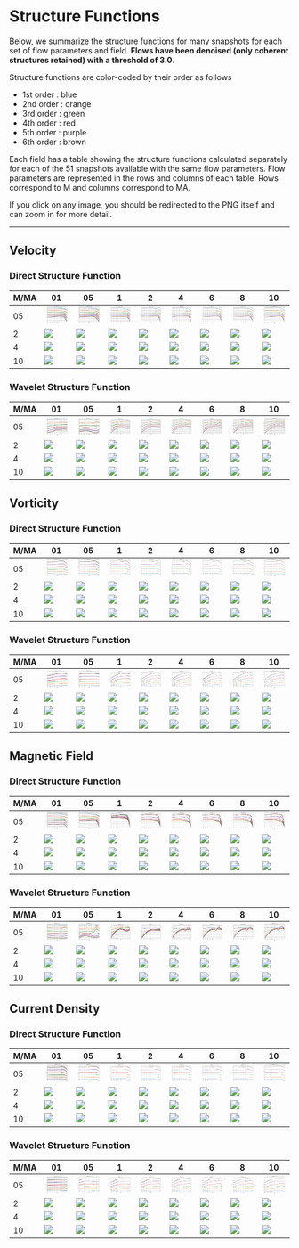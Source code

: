 # Structure Functions

Below, we summarize the structure functions for many snapshots for each set of flow parameters and field.
**Flows have been denoised (only coherent structures retained) with a threshold of 3.0**.

Structure functions are color-coded by their order as follows

  * 1st order : blue
  * 2nd order : orange
  * 3rd order : green
  * 4th order : red
  * 5th order : purple
  * 6th order : brown

Each field has a table showing the structure functions calculated separately for each of the 51 snapshots available with the same flow parameters.
Flow parameters are represented in the rows and columns of each table.
Rows correspond to M and columns correspond to MA.

If you click on any image, you should be redirected to the PNG itself and can zoom in for more detail.

---

## Velocity

### Direct Structure Function

|M/MA| 01 | 05 | 1 | 2 | 4 | 6 | 8 | 10 |
|----|----|----|---|---|---|---|---|----|
| 05 |<img src="M05MA01/w4t-plot-structure-function-ansatz_M05MA01_avrg_vel_dsf_denoise-03d00.png">|<img src="M05MA05/w4t-plot-structure-function-ansatz_M05MA05_avrg_vel_dsf_denoise-03d00.png">|<img src="M05MA1/w4t-plot-structure-function-ansatz_M05MA1_avrg_vel_dsf_denoise-03d00.png">|<img src="M05MA2/w4t-plot-structure-function-ansatz_M05MA2_avrg_vel_dsf_denoise-03d00.png">|<img src="M05MA4/w4t-plot-structure-function-ansatz_M05MA4_avrg_vel_dsf_denoise-03d00.png">|<img src="M05MA6/w4t-plot-structure-function-ansatz_M05MA6_avrg_vel_dsf_denoise-03d00.png">|<img src="M05MA8/w4t-plot-structure-function-ansatz_M05MA8_avrg_vel_dsf_denoise-03d00.png">|<img src="M05MA10/w4t-plot-structure-function-ansatz_M05MA10_avrg_vel_dsf_denoise-03d00.png">|
| 2  |<img src="M2MA01/w4t-plot-structure-function-ansatz_M2MA01_avrg_vel_dsf_denoise-03d00.png">|<img src="M2MA05/w4t-plot-structure-function-ansatz_M2MA05_avrg_vel_dsf_denoise-03d00.png">|<img src="M2MA1/w4t-plot-structure-function-ansatz_M2MA1_avrg_vel_dsf_denoise-03d00.png">|<img src="M2MA2/w4t-plot-structure-function-ansatz_M2MA2_avrg_vel_dsf_denoise-03d00.png">|<img src="M2MA4/w4t-plot-structure-function-ansatz_M2MA4_avrg_vel_dsf_denoise-03d00.png">|<img src="M2MA6/w4t-plot-structure-function-ansatz_M2MA6_avrg_vel_dsf_denoise-03d00.png">|<img src="M2MA8/w4t-plot-structure-function-ansatz_M2MA8_avrg_vel_dsf_denoise-03d00.png">|<img src="M2MA10/w4t-plot-structure-function-ansatz_M2MA10_avrg_vel_dsf_denoise-03d00.png">|
| 4  |<img src="M4MA01/w4t-plot-structure-function-ansatz_M4MA01_avrg_vel_dsf_denoise-03d00.png">|<img src="M4MA05/w4t-plot-structure-function-ansatz_M4MA05_avrg_vel_dsf_denoise-03d00.png">|<img src="M4MA1/w4t-plot-structure-function-ansatz_M4MA1_avrg_vel_dsf_denoise-03d00.png">|<img src="M4MA2/w4t-plot-structure-function-ansatz_M4MA2_avrg_vel_dsf_denoise-03d00.png">|<img src="M4MA4/w4t-plot-structure-function-ansatz_M4MA4_avrg_vel_dsf_denoise-03d00.png">|<img src="M4MA6/w4t-plot-structure-function-ansatz_M4MA6_avrg_vel_dsf_denoise-03d00.png">|<img src="M4MA8/w4t-plot-structure-function-ansatz_M4MA8_avrg_vel_dsf_denoise-03d00.png">|<img src="M4MA10/w4t-plot-structure-function-ansatz_M4MA10_avrg_vel_dsf_denoise-03d00.png">|
| 10 |<img src="M10MA01/w4t-plot-structure-function-ansatz_M10MA01_avrg_vel_dsf_denoise-03d00.png">|<img src="M10MA05/w4t-plot-structure-function-ansatz_M10MA05_avrg_vel_dsf_denoise-03d00.png">|<img src="M10MA1/w4t-plot-structure-function-ansatz_M10MA1_avrg_vel_dsf_denoise-03d00.png">|<img src="M10MA2/w4t-plot-structure-function-ansatz_M10MA2_avrg_vel_dsf_denoise-03d00.png">|<img src="M10MA4/w4t-plot-structure-function-ansatz_M10MA4_avrg_vel_dsf_denoise-03d00.png">|<img src="M10MA6/w4t-plot-structure-function-ansatz_M10MA6_avrg_vel_dsf_denoise-03d00.png">|<img src="M10MA8/w4t-plot-structure-function-ansatz_M10MA8_avrg_vel_dsf_denoise-03d00.png">|<img src="M10MA10/w4t-plot-structure-function-ansatz_M10MA10_avrg_vel_dsf_denoise-03d00.png">|

### Wavelet Structure Function

|M/MA| 01 | 05 | 1 | 2 | 4 | 6 | 8 | 10 |
|----|----|----|---|---|---|---|---|----|
| 05 |<img src="M05MA01/w4t-plot-structure-function-ansatz_M05MA01_avrg_vel_wsf_denoise-03d00.png">|<img src="M05MA05/w4t-plot-structure-function-ansatz_M05MA05_avrg_vel_wsf_denoise-03d00.png">|<img src="M05MA1/w4t-plot-structure-function-ansatz_M05MA1_avrg_vel_wsf_denoise-03d00.png">|<img src="M05MA2/w4t-plot-structure-function-ansatz_M05MA2_avrg_vel_wsf_denoise-03d00.png">|<img src="M05MA4/w4t-plot-structure-function-ansatz_M05MA4_avrg_vel_wsf_denoise-03d00.png">|<img src="M05MA6/w4t-plot-structure-function-ansatz_M05MA6_avrg_vel_wsf_denoise-03d00.png">|<img src="M05MA8/w4t-plot-structure-function-ansatz_M05MA8_avrg_vel_wsf_denoise-03d00.png">|<img src="M05MA10/w4t-plot-structure-function-ansatz_M05MA10_avrg_vel_wsf_denoise-03d00.png">|
| 2  |<img src="M2MA01/w4t-plot-structure-function-ansatz_M2MA01_avrg_vel_wsf_denoise-03d00.png">|<img src="M2MA05/w4t-plot-structure-function-ansatz_M2MA05_avrg_vel_wsf_denoise-03d00.png">|<img src="M2MA1/w4t-plot-structure-function-ansatz_M2MA1_avrg_vel_wsf_denoise-03d00.png">|<img src="M2MA2/w4t-plot-structure-function-ansatz_M2MA2_avrg_vel_wsf_denoise-03d00.png">|<img src="M2MA4/w4t-plot-structure-function-ansatz_M2MA4_avrg_vel_wsf_denoise-03d00.png">|<img src="M2MA6/w4t-plot-structure-function-ansatz_M2MA6_avrg_vel_wsf_denoise-03d00.png">|<img src="M2MA8/w4t-plot-structure-function-ansatz_M2MA8_avrg_vel_wsf_denoise-03d00.png">|<img src="M2MA10/w4t-plot-structure-function-ansatz_M2MA10_avrg_vel_wsf_denoise-03d00.png">|
| 4  |<img src="M4MA01/w4t-plot-structure-function-ansatz_M4MA01_avrg_vel_wsf_denoise-03d00.png">|<img src="M4MA05/w4t-plot-structure-function-ansatz_M4MA05_avrg_vel_wsf_denoise-03d00.png">|<img src="M4MA1/w4t-plot-structure-function-ansatz_M4MA1_avrg_vel_wsf_denoise-03d00.png">|<img src="M4MA2/w4t-plot-structure-function-ansatz_M4MA2_avrg_vel_wsf_denoise-03d00.png">|<img src="M4MA4/w4t-plot-structure-function-ansatz_M4MA4_avrg_vel_wsf_denoise-03d00.png">|<img src="M4MA6/w4t-plot-structure-function-ansatz_M4MA6_avrg_vel_wsf_denoise-03d00.png">|<img src="M4MA8/w4t-plot-structure-function-ansatz_M4MA8_avrg_vel_wsf_denoise-03d00.png">|<img src="M4MA10/w4t-plot-structure-function-ansatz_M4MA10_avrg_vel_wsf_denoise-03d00.png">|
| 10 |<img src="M10MA01/w4t-plot-structure-function-ansatz_M10MA01_avrg_vel_wsf_denoise-03d00.png">|<img src="M10MA05/w4t-plot-structure-function-ansatz_M10MA05_avrg_vel_wsf_denoise-03d00.png">|<img src="M10MA1/w4t-plot-structure-function-ansatz_M10MA1_avrg_vel_wsf_denoise-03d00.png">|<img src="M10MA2/w4t-plot-structure-function-ansatz_M10MA2_avrg_vel_wsf_denoise-03d00.png">|<img src="M10MA4/w4t-plot-structure-function-ansatz_M10MA4_avrg_vel_wsf_denoise-03d00.png">|<img src="M10MA6/w4t-plot-structure-function-ansatz_M10MA6_avrg_vel_wsf_denoise-03d00.png">|<img src="M10MA8/w4t-plot-structure-function-ansatz_M10MA8_avrg_vel_wsf_denoise-03d00.png">|<img src="M10MA10/w4t-plot-structure-function-ansatz_M10MA10_avrg_vel_wsf_denoise-03d00.png">|

## Vorticity

### Direct Structure Function

|M/MA| 01 | 05 | 1 | 2 | 4 | 6 | 8 | 10 |
|----|----|----|---|---|---|---|---|----|
| 05 |<img src="M05MA01/w4t-plot-structure-function-ansatz_M05MA01_avrg_vort_dsf_denoise-03d00.png">|<img src="M05MA05/w4t-plot-structure-function-ansatz_M05MA05_avrg_vort_dsf_denoise-03d00.png">|<img src="M05MA1/w4t-plot-structure-function-ansatz_M05MA1_avrg_vort_dsf_denoise-03d00.png">|<img src="M05MA2/w4t-plot-structure-function-ansatz_M05MA2_avrg_vort_dsf_denoise-03d00.png">|<img src="M05MA4/w4t-plot-structure-function-ansatz_M05MA4_avrg_vort_dsf_denoise-03d00.png">|<img src="M05MA6/w4t-plot-structure-function-ansatz_M05MA6_avrg_vort_dsf_denoise-03d00.png">|<img src="M05MA8/w4t-plot-structure-function-ansatz_M05MA8_avrg_vort_dsf_denoise-03d00.png">|<img src="M05MA10/w4t-plot-structure-function-ansatz_M05MA10_avrg_vort_dsf_denoise-03d00.png">|
| 2  |<img src="M2MA01/w4t-plot-structure-function-ansatz_M2MA01_avrg_vort_dsf_denoise-03d00.png">|<img src="M2MA05/w4t-plot-structure-function-ansatz_M2MA05_avrg_vort_dsf_denoise-03d00.png">|<img src="M2MA1/w4t-plot-structure-function-ansatz_M2MA1_avrg_vort_dsf_denoise-03d00.png">|<img src="M2MA2/w4t-plot-structure-function-ansatz_M2MA2_avrg_vort_dsf_denoise-03d00.png">|<img src="M2MA4/w4t-plot-structure-function-ansatz_M2MA4_avrg_vort_dsf_denoise-03d00.png">|<img src="M2MA6/w4t-plot-structure-function-ansatz_M2MA6_avrg_vort_dsf_denoise-03d00.png">|<img src="M2MA8/w4t-plot-structure-function-ansatz_M2MA8_avrg_vort_dsf_denoise-03d00.png">|<img src="M2MA10/w4t-plot-structure-function-ansatz_M2MA10_avrg_vort_dsf_denoise-03d00.png">|
| 4  |<img src="M4MA01/w4t-plot-structure-function-ansatz_M4MA01_avrg_vort_dsf_denoise-03d00.png">|<img src="M4MA05/w4t-plot-structure-function-ansatz_M4MA05_avrg_vort_dsf_denoise-03d00.png">|<img src="M4MA1/w4t-plot-structure-function-ansatz_M4MA1_avrg_vort_dsf_denoise-03d00.png">|<img src="M4MA2/w4t-plot-structure-function-ansatz_M4MA2_avrg_vort_dsf_denoise-03d00.png">|<img src="M4MA4/w4t-plot-structure-function-ansatz_M4MA4_avrg_vort_dsf_denoise-03d00.png">|<img src="M4MA6/w4t-plot-structure-function-ansatz_M4MA6_avrg_vort_dsf_denoise-03d00.png">|<img src="M4MA8/w4t-plot-structure-function-ansatz_M4MA8_avrg_vort_dsf_denoise-03d00.png">|<img src="M4MA10/w4t-plot-structure-function-ansatz_M4MA10_avrg_vort_dsf_denoise-03d00.png">|
| 10 |<img src="M10MA01/w4t-plot-structure-function-ansatz_M10MA01_avrg_vort_dsf_denoise-03d00.png">|<img src="M10MA05/w4t-plot-structure-function-ansatz_M10MA05_avrg_vort_dsf_denoise-03d00.png">|<img src="M10MA1/w4t-plot-structure-function-ansatz_M10MA1_avrg_vort_dsf_denoise-03d00.png">|<img src="M10MA2/w4t-plot-structure-function-ansatz_M10MA2_avrg_vort_dsf_denoise-03d00.png">|<img src="M10MA4/w4t-plot-structure-function-ansatz_M10MA4_avrg_vort_dsf_denoise-03d00.png">|<img src="M10MA6/w4t-plot-structure-function-ansatz_M10MA6_avrg_vort_dsf_denoise-03d00.png">|<img src="M10MA8/w4t-plot-structure-function-ansatz_M10MA8_avrg_vort_dsf_denoise-03d00.png">|<img src="M10MA10/w4t-plot-structure-function-ansatz_M10MA10_avrg_vort_dsf_denoise-03d00.png">|

### Wavelet Structure Function

|M/MA| 01 | 05 | 1 | 2 | 4 | 6 | 8 | 10 |
|----|----|----|---|---|---|---|---|----|
| 05 |<img src="M05MA01/w4t-plot-structure-function-ansatz_M05MA01_avrg_vort_wsf_denoise-03d00.png">|<img src="M05MA05/w4t-plot-structure-function-ansatz_M05MA05_avrg_vort_wsf_denoise-03d00.png">|<img src="M05MA1/w4t-plot-structure-function-ansatz_M05MA1_avrg_vort_wsf_denoise-03d00.png">|<img src="M05MA2/w4t-plot-structure-function-ansatz_M05MA2_avrg_vort_wsf_denoise-03d00.png">|<img src="M05MA4/w4t-plot-structure-function-ansatz_M05MA4_avrg_vort_wsf_denoise-03d00.png">|<img src="M05MA6/w4t-plot-structure-function-ansatz_M05MA6_avrg_vort_wsf_denoise-03d00.png">|<img src="M05MA8/w4t-plot-structure-function-ansatz_M05MA8_avrg_vort_wsf_denoise-03d00.png">|<img src="M05MA10/w4t-plot-structure-function-ansatz_M05MA10_avrg_vort_wsf_denoise-03d00.png">|
| 2  |<img src="M2MA01/w4t-plot-structure-function-ansatz_M2MA01_avrg_vort_wsf_denoise-03d00.png">|<img src="M2MA05/w4t-plot-structure-function-ansatz_M2MA05_avrg_vort_wsf_denoise-03d00.png">|<img src="M2MA1/w4t-plot-structure-function-ansatz_M2MA1_avrg_vort_wsf_denoise-03d00.png">|<img src="M2MA2/w4t-plot-structure-function-ansatz_M2MA2_avrg_vort_wsf_denoise-03d00.png">|<img src="M2MA4/w4t-plot-structure-function-ansatz_M2MA4_avrg_vort_wsf_denoise-03d00.png">|<img src="M2MA6/w4t-plot-structure-function-ansatz_M2MA6_avrg_vort_wsf_denoise-03d00.png">|<img src="M2MA8/w4t-plot-structure-function-ansatz_M2MA8_avrg_vort_wsf_denoise-03d00.png">|<img src="M2MA10/w4t-plot-structure-function-ansatz_M2MA10_avrg_vort_wsf_denoise-03d00.png">|
| 4  |<img src="M4MA01/w4t-plot-structure-function-ansatz_M4MA01_avrg_vort_wsf_denoise-03d00.png">|<img src="M4MA05/w4t-plot-structure-function-ansatz_M4MA05_avrg_vort_wsf_denoise-03d00.png">|<img src="M4MA1/w4t-plot-structure-function-ansatz_M4MA1_avrg_vort_wsf_denoise-03d00.png">|<img src="M4MA2/w4t-plot-structure-function-ansatz_M4MA2_avrg_vort_wsf_denoise-03d00.png">|<img src="M4MA4/w4t-plot-structure-function-ansatz_M4MA4_avrg_vort_wsf_denoise-03d00.png">|<img src="M4MA6/w4t-plot-structure-function-ansatz_M4MA6_avrg_vort_wsf_denoise-03d00.png">|<img src="M4MA8/w4t-plot-structure-function-ansatz_M4MA8_avrg_vort_wsf_denoise-03d00.png">|<img src="M4MA10/w4t-plot-structure-function-ansatz_M4MA10_avrg_vort_wsf_denoise-03d00.png">|
| 10 |<img src="M10MA01/w4t-plot-structure-function-ansatz_M10MA01_avrg_vort_wsf_denoise-03d00.png">|<img src="M10MA05/w4t-plot-structure-function-ansatz_M10MA05_avrg_vort_wsf_denoise-03d00.png">|<img src="M10MA1/w4t-plot-structure-function-ansatz_M10MA1_avrg_vort_wsf_denoise-03d00.png">|<img src="M10MA2/w4t-plot-structure-function-ansatz_M10MA2_avrg_vort_wsf_denoise-03d00.png">|<img src="M10MA4/w4t-plot-structure-function-ansatz_M10MA4_avrg_vort_wsf_denoise-03d00.png">|<img src="M10MA6/w4t-plot-structure-function-ansatz_M10MA6_avrg_vort_wsf_denoise-03d00.png">|<img src="M10MA8/w4t-plot-structure-function-ansatz_M10MA8_avrg_vort_wsf_denoise-03d00.png">|<img src="M10MA10/w4t-plot-structure-function-ansatz_M10MA10_avrg_vort_wsf_denoise-03d00.png">|

## Magnetic Field

### Direct Structure Function

|M/MA| 01 | 05 | 1 | 2 | 4 | 6 | 8 | 10 |
|----|----|----|---|---|---|---|---|----|
| 05 |<img src="M05MA01/w4t-plot-structure-function-ansatz_M05MA01_avrg_mag_dsf_denoise-03d00.png">|<img src="M05MA05/w4t-plot-structure-function-ansatz_M05MA05_avrg_mag_dsf_denoise-03d00.png">|<img src="M05MA1/w4t-plot-structure-function-ansatz_M05MA1_avrg_mag_dsf_denoise-03d00.png">|<img src="M05MA2/w4t-plot-structure-function-ansatz_M05MA2_avrg_mag_dsf_denoise-03d00.png">|<img src="M05MA4/w4t-plot-structure-function-ansatz_M05MA4_avrg_mag_dsf_denoise-03d00.png">|<img src="M05MA6/w4t-plot-structure-function-ansatz_M05MA6_avrg_mag_dsf_denoise-03d00.png">|<img src="M05MA8/w4t-plot-structure-function-ansatz_M05MA8_avrg_mag_dsf_denoise-03d00.png">|<img src="M05MA10/w4t-plot-structure-function-ansatz_M05MA10_avrg_mag_dsf_denoise-03d00.png">|
| 2  |<img src="M2MA01/w4t-plot-structure-function-ansatz_M2MA01_avrg_mag_dsf_denoise-03d00.png">|<img src="M2MA05/w4t-plot-structure-function-ansatz_M2MA05_avrg_mag_dsf_denoise-03d00.png">|<img src="M2MA1/w4t-plot-structure-function-ansatz_M2MA1_avrg_mag_dsf_denoise-03d00.png">|<img src="M2MA2/w4t-plot-structure-function-ansatz_M2MA2_avrg_mag_dsf_denoise-03d00.png">|<img src="M2MA4/w4t-plot-structure-function-ansatz_M2MA4_avrg_mag_dsf_denoise-03d00.png">|<img src="M2MA6/w4t-plot-structure-function-ansatz_M2MA6_avrg_mag_dsf_denoise-03d00.png">|<img src="M2MA8/w4t-plot-structure-function-ansatz_M2MA8_avrg_mag_dsf_denoise-03d00.png">|<img src="M2MA10/w4t-plot-structure-function-ansatz_M2MA10_avrg_mag_dsf_denoise-03d00.png">|
| 4  |<img src="M4MA01/w4t-plot-structure-function-ansatz_M4MA01_avrg_mag_dsf_denoise-03d00.png">|<img src="M4MA05/w4t-plot-structure-function-ansatz_M4MA05_avrg_mag_dsf_denoise-03d00.png">|<img src="M4MA1/w4t-plot-structure-function-ansatz_M4MA1_avrg_mag_dsf_denoise-03d00.png">|<img src="M4MA2/w4t-plot-structure-function-ansatz_M4MA2_avrg_mag_dsf_denoise-03d00.png">|<img src="M4MA4/w4t-plot-structure-function-ansatz_M4MA4_avrg_mag_dsf_denoise-03d00.png">|<img src="M4MA6/w4t-plot-structure-function-ansatz_M4MA6_avrg_mag_dsf_denoise-03d00.png">|<img src="M4MA8/w4t-plot-structure-function-ansatz_M4MA8_avrg_mag_dsf_denoise-03d00.png">|<img src="M4MA10/w4t-plot-structure-function-ansatz_M4MA10_avrg_mag_dsf_denoise-03d00.png">|
| 10 |<img src="M10MA01/w4t-plot-structure-function-ansatz_M10MA01_avrg_mag_dsf_denoise-03d00.png">|<img src="M10MA05/w4t-plot-structure-function-ansatz_M10MA05_avrg_mag_dsf_denoise-03d00.png">|<img src="M10MA1/w4t-plot-structure-function-ansatz_M10MA1_avrg_mag_dsf_denoise-03d00.png">|<img src="M10MA2/w4t-plot-structure-function-ansatz_M10MA2_avrg_mag_dsf_denoise-03d00.png">|<img src="M10MA4/w4t-plot-structure-function-ansatz_M10MA4_avrg_mag_dsf_denoise-03d00.png">|<img src="M10MA6/w4t-plot-structure-function-ansatz_M10MA6_avrg_mag_dsf_denoise-03d00.png">|<img src="M10MA8/w4t-plot-structure-function-ansatz_M10MA8_avrg_mag_dsf_denoise-03d00.png">|<img src="M10MA10/w4t-plot-structure-function-ansatz_M10MA10_avrg_mag_dsf_denoise-03d00.png">|

### Wavelet Structure Function

|M/MA| 01 | 05 | 1 | 2 | 4 | 6 | 8 | 10 |
|----|----|----|---|---|---|---|---|----|
| 05 |<img src="M05MA01/w4t-plot-structure-function-ansatz_M05MA01_avrg_mag_wsf_denoise-03d00.png">|<img src="M05MA05/w4t-plot-structure-function-ansatz_M05MA05_avrg_mag_wsf_denoise-03d00.png">|<img src="M05MA1/w4t-plot-structure-function-ansatz_M05MA1_avrg_mag_wsf_denoise-03d00.png">|<img src="M05MA2/w4t-plot-structure-function-ansatz_M05MA2_avrg_mag_wsf_denoise-03d00.png">|<img src="M05MA4/w4t-plot-structure-function-ansatz_M05MA4_avrg_mag_wsf_denoise-03d00.png">|<img src="M05MA6/w4t-plot-structure-function-ansatz_M05MA6_avrg_mag_wsf_denoise-03d00.png">|<img src="M05MA8/w4t-plot-structure-function-ansatz_M05MA8_avrg_mag_wsf_denoise-03d00.png">|<img src="M05MA10/w4t-plot-structure-function-ansatz_M05MA10_avrg_mag_wsf_denoise-03d00.png">|
| 2  |<img src="M2MA01/w4t-plot-structure-function-ansatz_M2MA01_avrg_mag_wsf_denoise-03d00.png">|<img src="M2MA05/w4t-plot-structure-function-ansatz_M2MA05_avrg_mag_wsf_denoise-03d00.png">|<img src="M2MA1/w4t-plot-structure-function-ansatz_M2MA1_avrg_mag_wsf_denoise-03d00.png">|<img src="M2MA2/w4t-plot-structure-function-ansatz_M2MA2_avrg_mag_wsf_denoise-03d00.png">|<img src="M2MA4/w4t-plot-structure-function-ansatz_M2MA4_avrg_mag_wsf_denoise-03d00.png">|<img src="M2MA6/w4t-plot-structure-function-ansatz_M2MA6_avrg_mag_wsf_denoise-03d00.png">|<img src="M2MA8/w4t-plot-structure-function-ansatz_M2MA8_avrg_mag_wsf_denoise-03d00.png">|<img src="M2MA10/w4t-plot-structure-function-ansatz_M2MA10_avrg_mag_wsf_denoise-03d00.png">|
| 4  |<img src="M4MA01/w4t-plot-structure-function-ansatz_M4MA01_avrg_mag_wsf_denoise-03d00.png">|<img src="M4MA05/w4t-plot-structure-function-ansatz_M4MA05_avrg_mag_wsf_denoise-03d00.png">|<img src="M4MA1/w4t-plot-structure-function-ansatz_M4MA1_avrg_mag_wsf_denoise-03d00.png">|<img src="M4MA2/w4t-plot-structure-function-ansatz_M4MA2_avrg_mag_wsf_denoise-03d00.png">|<img src="M4MA4/w4t-plot-structure-function-ansatz_M4MA4_avrg_mag_wsf_denoise-03d00.png">|<img src="M4MA6/w4t-plot-structure-function-ansatz_M4MA6_avrg_mag_wsf_denoise-03d00.png">|<img src="M4MA8/w4t-plot-structure-function-ansatz_M4MA8_avrg_mag_wsf_denoise-03d00.png">|<img src="M4MA10/w4t-plot-structure-function-ansatz_M4MA10_avrg_mag_wsf_denoise-03d00.png">|
| 10 |<img src="M10MA01/w4t-plot-structure-function-ansatz_M10MA01_avrg_mag_wsf_denoise-03d00.png">|<img src="M10MA05/w4t-plot-structure-function-ansatz_M10MA05_avrg_mag_wsf_denoise-03d00.png">|<img src="M10MA1/w4t-plot-structure-function-ansatz_M10MA1_avrg_mag_wsf_denoise-03d00.png">|<img src="M10MA2/w4t-plot-structure-function-ansatz_M10MA2_avrg_mag_wsf_denoise-03d00.png">|<img src="M10MA4/w4t-plot-structure-function-ansatz_M10MA4_avrg_mag_wsf_denoise-03d00.png">|<img src="M10MA6/w4t-plot-structure-function-ansatz_M10MA6_avrg_mag_wsf_denoise-03d00.png">|<img src="M10MA8/w4t-plot-structure-function-ansatz_M10MA8_avrg_mag_wsf_denoise-03d00.png">|<img src="M10MA10/w4t-plot-structure-function-ansatz_M10MA10_avrg_mag_wsf_denoise-03d00.png">|

## Current Density

### Direct Structure Function

|M/MA| 01 | 05 | 1 | 2 | 4 | 6 | 8 | 10 |
|----|----|----|---|---|---|---|---|----|
| 05 |<img src="M05MA01/w4t-plot-structure-function-ansatz_M05MA01_avrg_curr_dsf_denoise-03d00.png">|<img src="M05MA05/w4t-plot-structure-function-ansatz_M05MA05_avrg_curr_dsf_denoise-03d00.png">|<img src="M05MA1/w4t-plot-structure-function-ansatz_M05MA1_avrg_curr_dsf_denoise-03d00.png">|<img src="M05MA2/w4t-plot-structure-function-ansatz_M05MA2_avrg_curr_dsf_denoise-03d00.png">|<img src="M05MA4/w4t-plot-structure-function-ansatz_M05MA4_avrg_curr_dsf_denoise-03d00.png">|<img src="M05MA6/w4t-plot-structure-function-ansatz_M05MA6_avrg_curr_dsf_denoise-03d00.png">|<img src="M05MA8/w4t-plot-structure-function-ansatz_M05MA8_avrg_curr_dsf_denoise-03d00.png">|<img src="M05MA10/w4t-plot-structure-function-ansatz_M05MA10_avrg_curr_dsf_denoise-03d00.png">|
| 2  |<img src="M2MA01/w4t-plot-structure-function-ansatz_M2MA01_avrg_curr_dsf_denoise-03d00.png">|<img src="M2MA05/w4t-plot-structure-function-ansatz_M2MA05_avrg_curr_dsf_denoise-03d00.png">|<img src="M2MA1/w4t-plot-structure-function-ansatz_M2MA1_avrg_curr_dsf_denoise-03d00.png">|<img src="M2MA2/w4t-plot-structure-function-ansatz_M2MA2_avrg_curr_dsf_denoise-03d00.png">|<img src="M2MA4/w4t-plot-structure-function-ansatz_M2MA4_avrg_curr_dsf_denoise-03d00.png">|<img src="M2MA6/w4t-plot-structure-function-ansatz_M2MA6_avrg_curr_dsf_denoise-03d00.png">|<img src="M2MA8/w4t-plot-structure-function-ansatz_M2MA8_avrg_curr_dsf_denoise-03d00.png">|<img src="M2MA10/w4t-plot-structure-function-ansatz_M2MA10_avrg_curr_dsf_denoise-03d00.png">|
| 4  |<img src="M4MA01/w4t-plot-structure-function-ansatz_M4MA01_avrg_curr_dsf_denoise-03d00.png">|<img src="M4MA05/w4t-plot-structure-function-ansatz_M4MA05_avrg_curr_dsf_denoise-03d00.png">|<img src="M4MA1/w4t-plot-structure-function-ansatz_M4MA1_avrg_curr_dsf_denoise-03d00.png">|<img src="M4MA2/w4t-plot-structure-function-ansatz_M4MA2_avrg_curr_dsf_denoise-03d00.png">|<img src="M4MA4/w4t-plot-structure-function-ansatz_M4MA4_avrg_curr_dsf_denoise-03d00.png">|<img src="M4MA6/w4t-plot-structure-function-ansatz_M4MA6_avrg_curr_dsf_denoise-03d00.png">|<img src="M4MA8/w4t-plot-structure-function-ansatz_M4MA8_avrg_curr_dsf_denoise-03d00.png">|<img src="M4MA10/w4t-plot-structure-function-ansatz_M4MA10_avrg_curr_dsf_denoise-03d00.png">|
| 10 |<img src="M10MA01/w4t-plot-structure-function-ansatz_M10MA01_avrg_curr_dsf_denoise-03d00.png">|<img src="M10MA05/w4t-plot-structure-function-ansatz_M10MA05_avrg_curr_dsf_denoise-03d00.png">|<img src="M10MA1/w4t-plot-structure-function-ansatz_M10MA1_avrg_curr_dsf_denoise-03d00.png">|<img src="M10MA2/w4t-plot-structure-function-ansatz_M10MA2_avrg_curr_dsf_denoise-03d00.png">|<img src="M10MA4/w4t-plot-structure-function-ansatz_M10MA4_avrg_curr_dsf_denoise-03d00.png">|<img src="M10MA6/w4t-plot-structure-function-ansatz_M10MA6_avrg_curr_dsf_denoise-03d00.png">|<img src="M10MA8/w4t-plot-structure-function-ansatz_M10MA8_avrg_curr_dsf_denoise-03d00.png">|<img src="M10MA10/w4t-plot-structure-function-ansatz_M10MA10_avrg_curr_dsf_denoise-03d00.png">|

### Wavelet Structure Function

|M/MA| 01 | 05 | 1 | 2 | 4 | 6 | 8 | 10 |
|----|----|----|---|---|---|---|---|----|
| 05 |<img src="M05MA01/w4t-plot-structure-function-ansatz_M05MA01_avrg_curr_wsf_denoise-03d00.png">|<img src="M05MA05/w4t-plot-structure-function-ansatz_M05MA05_avrg_curr_wsf_denoise-03d00.png">|<img src="M05MA1/w4t-plot-structure-function-ansatz_M05MA1_avrg_curr_wsf_denoise-03d00.png">|<img src="M05MA2/w4t-plot-structure-function-ansatz_M05MA2_avrg_curr_wsf_denoise-03d00.png">|<img src="M05MA4/w4t-plot-structure-function-ansatz_M05MA4_avrg_curr_wsf_denoise-03d00.png">|<img src="M05MA6/w4t-plot-structure-function-ansatz_M05MA6_avrg_curr_wsf_denoise-03d00.png">|<img src="M05MA8/w4t-plot-structure-function-ansatz_M05MA8_avrg_curr_wsf_denoise-03d00.png">|<img src="M05MA10/w4t-plot-structure-function-ansatz_M05MA10_avrg_curr_wsf_denoise-03d00.png">|
| 2  |<img src="M2MA01/w4t-plot-structure-function-ansatz_M2MA01_avrg_curr_wsf_denoise-03d00.png">|<img src="M2MA05/w4t-plot-structure-function-ansatz_M2MA05_avrg_curr_wsf_denoise-03d00.png">|<img src="M2MA1/w4t-plot-structure-function-ansatz_M2MA1_avrg_curr_wsf_denoise-03d00.png">|<img src="M2MA2/w4t-plot-structure-function-ansatz_M2MA2_avrg_curr_wsf_denoise-03d00.png">|<img src="M2MA4/w4t-plot-structure-function-ansatz_M2MA4_avrg_curr_wsf_denoise-03d00.png">|<img src="M2MA6/w4t-plot-structure-function-ansatz_M2MA6_avrg_curr_wsf_denoise-03d00.png">|<img src="M2MA8/w4t-plot-structure-function-ansatz_M2MA8_avrg_curr_wsf_denoise-03d00.png">|<img src="M2MA10/w4t-plot-structure-function-ansatz_M2MA10_avrg_curr_wsf_denoise-03d00.png">|
| 4  |<img src="M4MA01/w4t-plot-structure-function-ansatz_M4MA01_avrg_curr_wsf_denoise-03d00.png">|<img src="M4MA05/w4t-plot-structure-function-ansatz_M4MA05_avrg_curr_wsf_denoise-03d00.png">|<img src="M4MA1/w4t-plot-structure-function-ansatz_M4MA1_avrg_curr_wsf_denoise-03d00.png">|<img src="M4MA2/w4t-plot-structure-function-ansatz_M4MA2_avrg_curr_wsf_denoise-03d00.png">|<img src="M4MA4/w4t-plot-structure-function-ansatz_M4MA4_avrg_curr_wsf_denoise-03d00.png">|<img src="M4MA6/w4t-plot-structure-function-ansatz_M4MA6_avrg_curr_wsf_denoise-03d00.png">|<img src="M4MA8/w4t-plot-structure-function-ansatz_M4MA8_avrg_curr_wsf_denoise-03d00.png">|<img src="M4MA10/w4t-plot-structure-function-ansatz_M4MA10_avrg_curr_wsf_denoise-03d00.png">|
| 10 |<img src="M10MA01/w4t-plot-structure-function-ansatz_M10MA01_avrg_curr_wsf_denoise-03d00.png">|<img src="M10MA05/w4t-plot-structure-function-ansatz_M10MA05_avrg_curr_wsf_denoise-03d00.png">|<img src="M10MA1/w4t-plot-structure-function-ansatz_M10MA1_avrg_curr_wsf_denoise-03d00.png">|<img src="M10MA2/w4t-plot-structure-function-ansatz_M10MA2_avrg_curr_wsf_denoise-03d00.png">|<img src="M10MA4/w4t-plot-structure-function-ansatz_M10MA4_avrg_curr_wsf_denoise-03d00.png">|<img src="M10MA6/w4t-plot-structure-function-ansatz_M10MA6_avrg_curr_wsf_denoise-03d00.png">|<img src="M10MA8/w4t-plot-structure-function-ansatz_M10MA8_avrg_curr_wsf_denoise-03d00.png">|<img src="M10MA10/w4t-plot-structure-function-ansatz_M10MA10_avrg_curr_wsf_denoise-03d00.png">|
